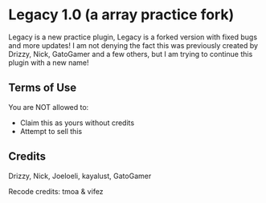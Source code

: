 # Legacy 1.0 (a array practice fork)

Legacy is a new practice plugin, Legacy is a forked version with fixed bugs and more updates! I am not denying the fact this was previously created by Drizzy, Nick, GatoGamer and a few others, but I am trying to continue this plugin with a new name!

## Terms of Use

You are NOT allowed to:

- Claim this as yours without credits
- Attempt to sell this

## Credits

Drizzy, Nick, Joeloeli, kayalust, GatoGamer

Recode credits: tmoa & vifez
